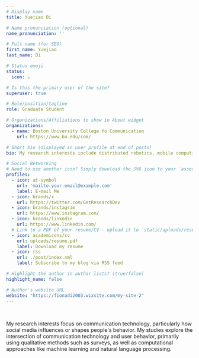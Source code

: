 ```yaml
---
# Display name
title: Yuejiao Di

# Name pronunciation (optional)
name_pronunciation: ''

# Full name (for SEO)
first_name: Yuejiao
last_name: Di

# Status emoji
status:
  icon: ☕️

# Is this the primary user of the site?
superuser: true

# Role/position/tagline
role: Graduate Student

# Organizations/Affiliations to show in About widget
organizations:
  - name: Boston University College fo Communication
    url: https://www.bu.edu/com/

# Short bio (displayed in user profile at end of posts)
bio: My research interests include distributed robotics, mobile computing and programmable matter.

# Social Networking
# Need to use another icon? Simply download the SVG icon to your `assets/media/icons/` folder.
profiles:
  - icon: at-symbol
    url: 'mailto:your-email@example.com'
    label: E-mail Me
  - icon: brands/x
    url: https://twitter.com/GetResearchDev
  - icon: brands/instagram
    url: https://www.instagram.com/
  - icon: brands/linkedin
    url: https://www.linkedin.com/
  # Link to a PDF of your resume/CV - upload it to `static/uploads/resume.pdf`
  - icon: academicons/cv
    url: uploads/resume.pdf
    label: Download my resume
  - icon: rss
    url: ./post/index.xml
    label: Subscribe to my blog via RSS feed

# Highlight the author in author lists? (true/false)
highlight_name: false

# Author's website URL
website: "https://fionadi2003.wixsite.com/my-site-2"
---
```




​

My research interests focus on communication technology, particularly how social media influences or shapes people's behavior. My studies explore the intersection of communication technology and user behavior, primarily using qualitative methods such as surveys, as well as computational approaches like machine learning and natural language processing.